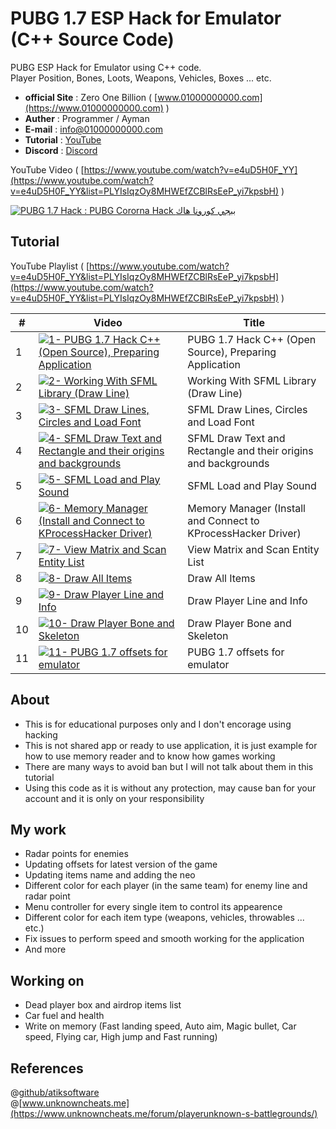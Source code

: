 # PUBG 1.7 ESP Hack for Emulator (C++ Source Code)

PUBG ESP Hack for Emulator using C++ code.\
Player Position, Bones, Loots, Weapons, Vehicles, Boxes ... etc.

* **official Site** : Zero One Billion ( [www.01000000000.com](https://www.01000000000.com) )
* **Auther** : Programmer / Ayman
* **E-mail** : [info@01000000000.com](mailto:info@01000000000.com)
* **Tutorial** : [YouTube](https://www.youtube.com/watch?v=e4uD5H0F_YY&list=PLYIsIqzOy8MHWEfZCBlRsEeP_yi7kpsbH)
* **Discord** : [Discord](https://discord.gg/AbeqUxsf2E)

YouTube Video ( [https://www.youtube.com/watch?v=e4uD5H0F_YY](https://www.youtube.com/watch?v=e4uD5H0F_YY&list=PLYIsIqzOy8MHWEfZCBlRsEeP_yi7kpsbH) )

[![PUBG 1.7 Hack : PUBG Cororna Hack ببجي كورونا هاك](https://img.youtube.com/vi/e4uD5H0F_YY/0.jpg)](https://www.youtube.com/watch?v=e4uD5H0F_YY&list=PLYIsIqzOy8MHWEfZCBlRsEeP_yi7kpsbH "PUBG 1.7 Hack : PUBG Cororna Hack ببجي كورونا هاك")

## Tutorial
YouTube Playlist ( [https://www.youtube.com/watch?v=e4uD5H0F_YY&list=PLYIsIqzOy8MHWEfZCBlRsEeP_yi7kpsbH](https://www.youtube.com/watch?v=e4uD5H0F_YY&list=PLYIsIqzOy8MHWEfZCBlRsEeP_yi7kpsbH) )

| # | Video | Title |
| --- | --- | --- |
| 1 | [![1- PUBG 1.7 Hack C++ (Open Source), Preparing Application](https://img.youtube.com/vi/mrmcgHi0ePM/default.jpg)](https://www.youtube.com/watch?v=mrmcgHi0ePM&list=PLYIsIqzOy8MHWEfZCBlRsEeP_yi7kpsbH "1- PUBG 1.7 Hack C++ (Open Source), Preparing Application") | PUBG 1.7 Hack C++ (Open Source), Preparing Application |
| 2 | [![2- Working With SFML Library (Draw Line)](https://img.youtube.com/vi/Hkdrlz2t9Cc/default.jpg)](https://www.youtube.com/watch?v=Hkdrlz2t9Cc&list=PLYIsIqzOy8MHWEfZCBlRsEeP_yi7kpsbH "2- Working With SFML Library (Draw Line)") | Working With SFML Library (Draw Line) |
| 3 | [![3- SFML Draw Lines, Circles and Load Font](https://img.youtube.com/vi/tBmlG7-4PQo/default.jpg)](https://www.youtube.com/watch?v=tBmlG7-4PQo&list=PLYIsIqzOy8MHWEfZCBlRsEeP_yi7kpsbH "3- SFML Draw Lines, Circles and Load Font") | SFML Draw Lines, Circles and Load Font |
| 4 | [![4- SFML Draw Text and Rectangle and their origins and backgrounds](https://img.youtube.com/vi/vr2W7Vtk8NM/default.jpg)](https://www.youtube.com/watch?v=vr2W7Vtk8NM&list=PLYIsIqzOy8MHWEfZCBlRsEeP_yi7kpsbH "4- SFML Draw Text and Rectangle and their origins and backgrounds") | SFML Draw Text and Rectangle and their origins and backgrounds |
| 5 | [![5- SFML Load and Play Sound](https://img.youtube.com/vi/0y-qjlnWowU/default.jpg)](https://www.youtube.com/watch?v=0y-qjlnWowU&list=PLYIsIqzOy8MHWEfZCBlRsEeP_yi7kpsbH "5- SFML Load and Play Sound") | SFML Load and Play Sound |
| 6 | [![6- Memory Manager (Install and Connect to KProcessHacker Driver)](https://img.youtube.com/vi/SZUocHyjn2k/default.jpg)](https://www.youtube.com/watch?v=SZUocHyjn2k&list=PLYIsIqzOy8MHWEfZCBlRsEeP_yi7kpsbH "6- Memory Manager (Install and Connect to KProcessHacker Driver)") | Memory Manager (Install and Connect to KProcessHacker Driver) |
| 7 | [![7- View Matrix and Scan Entity List](https://img.youtube.com/vi/ZMF5mHmHkDI/default.jpg)](https://www.youtube.com/watch?v=ZMF5mHmHkDI&list=PLYIsIqzOy8MHWEfZCBlRsEeP_yi7kpsbH "7- View Matrix and Scan Entity List") | View Matrix and Scan Entity List |
| 8 | [![8- Draw All Items](https://img.youtube.com/vi/3sFRUL5IVZU/default.jpg)](https://www.youtube.com/watch?v=3sFRUL5IVZU&list=PLYIsIqzOy8MHWEfZCBlRsEeP_yi7kpsbH "8- Draw All Items") | Draw All Items |
| 9 | [![9- Draw Player Line and Info](https://img.youtube.com/vi/2GoG9du_YmA/default.jpg)](https://www.youtube.com/watch?v=2GoG9du_YmA&list=PLYIsIqzOy8MHWEfZCBlRsEeP_yi7kpsbH "9- Draw Player Line and Info") | Draw Player Line and Info |
| 10 | [![10- Draw Player Bone and Skeleton](https://img.youtube.com/vi/EpG6rbjDm4g/default.jpg)](https://www.youtube.com/watch?v=EpG6rbjDm4g&list=PLYIsIqzOy8MHWEfZCBlRsEeP_yi7kpsbH "10- Draw Player Bone and Skeleton") | Draw Player Bone and Skeleton |
| 11 | [![11- PUBG 1.7 offsets for emulator](https://img.youtube.com/vi/wggMemBSvkI/default.jpg)](https://www.youtube.com/watch?v=wggMemBSvkI&list=PLYIsIqzOy8MHWEfZCBlRsEeP_yi7kpsbH "11- PUBG 1.7 offsets for emulator") | PUBG 1.7 offsets for emulator |

## About
* This is for educational purposes only and I don't encorage using hacking
* This is not shared app or ready to use application, it is just example for how to use memory reader and to know how games working
* There are many ways to avoid ban but I will not talk about them in this tutorial
* Using this code as it is without any protection, may cause ban for your account and it is only on your responsibility

## My work
* Radar points for enemies
* Updating offsets for latest version of the game
* Updating items name and adding the neo
* Different color for each player (in the same team) for enemy line and radar point
* Menu controller for every single item to control its appearence
* Different color for each item type (weapons, vehicles, throwables ... etc.)
* Fix issues to perform speed and smooth working for the application
* And more

## Working on
* Dead player box and airdrop items list
* Car fuel and health
* Write on memory (Fast landing speed, Auto aim, Magic bullet, Car speed, Flying car, High jump and Fast running)

## References
@[github/atiksoftware](https://github.com/atiksoftware/pubg_mobile_memory_hacking_examples)\
@[www.unknowncheats.me](https://www.unknowncheats.me/forum/playerunknown-s-battlegrounds/)
